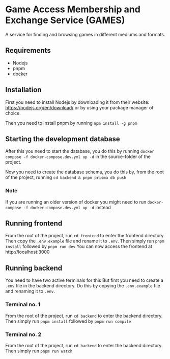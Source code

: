 # Game Access Membership and Exchange Service (GAMES)

A service for finding and browsing games in different mediums and formats.

## Requirements

- Nodejs
- pnpm
- docker

## Installation

First you need to install Nodejs by downloading it from their website: https://nodejs.org/en/download/ or by using your package manager of choice.

Then you need to install pnpm by running `npm install -g pnpm`

## Starting the development database

After this you need to start the database, you do this by running `docker compose -f docker-compose.dev.yml up -d` in the source-folder of the project.

Now you need to create the database schema, you do this by, from the root of the project, running `cd backend & pnpm prisma db push`

### Note
 If you are running an older version of docker you might need to run `docker-compose -f docker-compose.dev.yml up -d` instead

## Running frontend

From the root of the project, run `cd frontend` to enter the frontend directory.
Then copy the `.env.example` file and rename it to `.env`.
Then simply run `pnpm install` followed by `pnpm run dev`
You can now access the frontend at http://localhost:3000

## Running backend

You need to have two active terminals for this
But first you need to create a `.env` file in the backend directory. Do this by copying the `.env.example` file and renaming it to `.env`.

### Terminal no. 1

From the root of the project, run `cd backend` to enter the backend directory.
Then simply run `pnpm install` followed by `pnpm run compile`

### Terminal no. 2

From the root of the project, run `cd backend` to enter the backend directory.
Then simply run `pnpm run watch`
